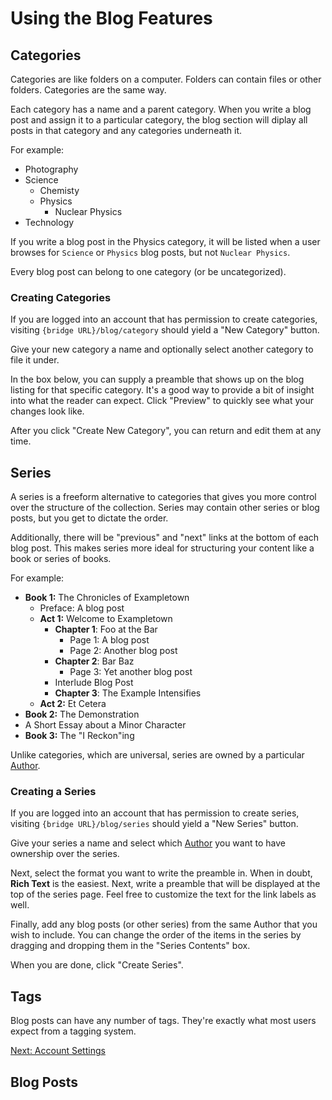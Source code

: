# Using the Blog Features

## Categories

Categories are like folders on a computer. Folders can contain files or other
folders. Categories are the same way.

Each category has a name and a parent category. When you write a blog post and
assign it to a particular category, the blog section will diplay all posts in
that category and any categories underneath it.

For example:

* Photography
* Science
  * Chemisty
  * Physics
    * Nuclear Physics
* Technology

If you write a blog post in the Physics category, it will be listed when a user
browses for `Science` or `Physics` blog posts, but not `Nuclear Physics`.

Every blog post can belong to one category (or be uncategorized).

### Creating Categories

If you are logged into an account that has permission to create categories, 
visiting `{bridge URL}/blog/category` should yield a "New Category"
button.

Give your new category a name and optionally select another category to file
it under.
 
In the box below, you can supply a preamble that shows up on the blog listing
for that specific category. It's a good way to provide a bit of insight into
what the reader can expect. Click "Preview" to quickly see what your changes
look like.

After you click "Create New Category", you can return and edit them at any
time.

## Series

A series is a freeform alternative to categories that gives you more control
over the structure of the collection. Series may contain other series or blog
posts, but you get to dictate the order.
 
Additionally, there will be "previous" and "next" links at the bottom of each
blog post. This makes series more ideal for structuring your content like a
book or series of books.

For example:

* **Book 1:** The Chronicles of Exampletown
  * Preface: A blog post
  * **Act 1:** Welcome to Exampletown
    * **Chapter 1**: Foo at the Bar
      * Page 1: A blog post
      * Page 2: Another blog post
    * **Chapter 2**: Bar Baz
      * Page 3: Yet another blog post
    * Interlude Blog Post
    * **Chapter 3**: The Example Intensifies
  * **Act 2:** Et Cetera
* **Book 2:** The Demonstration
* A Short Essay about a Minor Character
* **Book 3:** The "I Reckon"ing

Unlike categories, which are universal, series are owned by a particular
[Author](01-Crew.md).

### Creating a Series

If you are logged into an account that has permission to create series, 
visiting `{bridge URL}/blog/series` should yield a "New Series" button.

Give your series a name and select which [Author](01-Crew.md) you want to have
ownership over the series.

Next, select the format you want to write the preamble in. When in doubt,
**Rich Text** is the easiest. Next, write a preamble that will be
displayed at the top of the series page. Feel free to customize the text for
the link labels as well.

Finally, add any blog posts (or other series) from the same Author that you
wish to include. You can change the order of the items in the series by 
dragging and dropping them in the "Series Contents" box.

When you are done, click "Create Series".

## Tags

Blog posts can have any number of tags. They're exactly what most users expect
from a tagging system.

[Next: Account Settings](03-Account.md)

## Blog Posts
